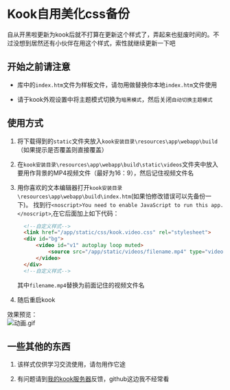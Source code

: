 # Kook自用美化css备份

自从开黑啦更新为kook后就不打算在更新这个样式了，弄起来也挺废时间的。不过没想到居然还有小伙伴在用这个样式，索性就继续更新一下吧

## 开始之前请注意

* 库中的`index.htm`文件为样板文件，请勿用做替换你本地`index.htm`文件使用

* 请于kook外观设置中将主题模式切换为`暗黑模式`，然后关闭`自动切换主题模式`

## 使用方式

1. 将下载得到的`static`文件夹放入`kook安装目录\resources\app\webapp\build`（如果提示是否覆盖则直接覆盖）

2. 在`kook安装目录\resources\app\webapp\build\static\videos`文件夹中放入要用作背景的MP4视频文件（最好为16：9），然后记住视频文件名

3. 用你喜欢的文本编辑器打开`kook安装目录\resources\app\webapp\build\index.htm`(如果怕修改错误可以先备份一下)。
   找到行`<noscript>You need to enable JavaScript to run this app.</noscript>`,在它后面加上如下代码：
   
   ```html
     <!--自定义样式-->
     <link href="/app/static/css/kook.video.css" rel="stylesheet">
     <div id="bg">
         <video id="v1" autoplay loop muted>
             <source src="/app/static/videos/filename.mp4" type="video/mp4"  />
         </video>
     </div>
     <!--自定义样式-->
   ```
   
   其中`filename.mp4`替换为前面记住的视频文件名

4. 随后重启kook

效果预览：      
![动画.gif](https://s2.loli.net/2022/07/17/gaLR7Tfr69AF5Jl.gif)

## 一些其他的东西

1. 该样式仅供学习交流使用，请勿用作它途

2. 有问题请到[我的kook服务器](https://kook.top/8yNFIi)反馈，github这边我不经常看
